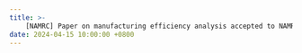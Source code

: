 ```yaml
---
title: >-
    [NAMRC] Paper on manufacturing efficiency analysis accepted to NAMRC 2024.
date: 2024-04-15 10:00:00 +0800
---
```

